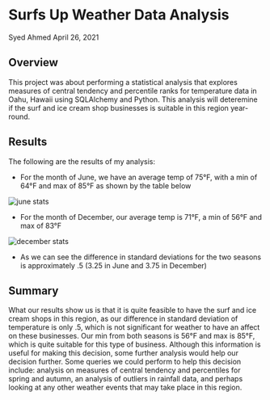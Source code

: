 # Surfs Up Weather Data Analysis

Syed Ahmed 
April 26, 2021


## Overview 

This project was about performing a statistical analysis that explores measures of central tendency and percentile ranks for temperature data in Oahu, Hawaii using SQLAlchemy and Python. This analysis will deteremine if the surf and ice cream shop businesses is suitable in this region year-round. 

## Results 
The following are the results of my analysis: 

- For the month of June, we have an average temp of 75°F, with a min of 64°F and max of 85°F as shown by the table below

![june stats](https://user-images.githubusercontent.com/45697471/116167838-25f22780-a6cf-11eb-9a8c-54f93981b54a.png)

- For the month of December, our average temp is 71°F, a min of 56°F and max of 83°F 

![december stats](https://user-images.githubusercontent.com/45697471/116167924-589c2000-a6cf-11eb-9130-40eb2d5a528f.png)

- As we can see the difference in standard deviations for the two seasons is approximately .5 (3.25 in June and 3.75 in December)

## Summary 

What our results show us is that it is quite feasible to have the surf and ice cream shops in this region, as our difference in standard deviation of temperature is only .5, which is not significant for weather to have an affect on these businesses. Our min from both seasons is 56°F and max is 85°F, which is quite suitable for this type of business. Although this information is useful for making this decision, some further analysis would help our decision further. Some queries we could perform to help this decision include: analysis on measures of central tendency and percentiles for spring and autumn, an analysis of outliers in rainfall data, and perhaps looking at any other weather events that may take place in this region. 
